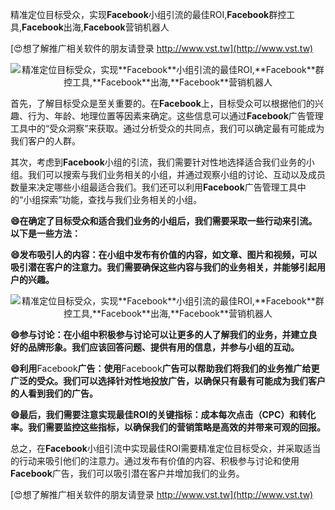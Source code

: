 精准定位目标受众，实现**Facebook**小组引流的最佳ROI,**Facebook**群控工具,**Facebook**出海,**Facebook**营销机器人

[😍想了解推广相关软件的朋友请登录 http://www.vst.tw](http://www.vst.tw)

 <center><img src="https://vst.tw/MP4/tuiguang/png/4.png" alt="精准定位目标受众，实现**Facebook**小组引流的最佳ROI,**Facebook**群控工具,**Facebook**出海,**Facebook**营销机器人"></center>

首先，了解目标受众是至关重要的。在**Facebook**上，目标受众可以根据他们的兴趣、行为、年龄、地理位置等因素来确定。这些信息可以通过**Facebook**广告管理工具中的“受众洞察”来获取。通过分析受众的共同点，我们可以确定最有可能成为我们客户的人群。

其次，考虑到**Facebook**小组的引流，我们需要针对性地选择适合我们业务的小组。我们可以搜索与我们业务相关的小组，并通过观察小组的讨论、互动以及成员数量来决定哪些小组最适合我们。我们还可以利用**Facebook**广告管理工具中的“小组探索”功能，查找与我们业务相关的小组。

**😄在确定了目标受众和适合我们业务的小组后，我们需要采取一些行动来引流。以下是一些方法：**

**😄发布吸引人的内容：在小组中发布有价值的内容，如文章、图片和视频，可以吸引潜在客户的注意力。我们需要确保这些内容与我们的业务相关，并能够引起用户的兴趣。**

 <center><img src="https://vst.tw/MP4/tuiguang/png/0.png" alt="精准定位目标受众，实现**Facebook**小组引流的最佳ROI,**Facebook**群控工具,**Facebook**出海,**Facebook**营销机器人"></center>

**😄参与讨论：在小组中积极参与讨论可以让更多的人了解我们的业务，并建立良好的品牌形象。我们应该回答问题、提供有用的信息，并参与小组的互动。**

**😄利用**Facebook**广告：使用**Facebook**广告可以帮助我们将我们的业务推广给更广泛的受众。我们可以选择针对性地投放广告，以确保只有最有可能成为我们客户的人看到我们的广告。**

**😄最后，我们需要注意实现最佳ROI的关键指标：成本每次点击（CPC）和转化率。我们需要监控这些指标，以确保我们的营销策略是高效的并带来可观的回报。**

总之，在**Facebook**小组引流中实现最佳ROI需要精准定位目标受众，并采取适当的行动来吸引他们的注意力。通过发布有价值的内容、积极参与讨论和使用**Facebook**广告，我们可以吸引潜在客户并增加我们的业务。

[😍想了解推广相关软件的朋友请登录 http://www.vst.tw](http://www.vst.tw)



